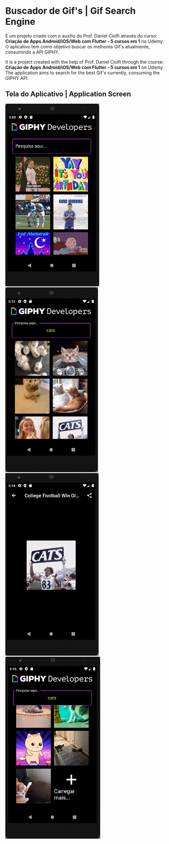 # Buscador de Gif's |  Gif Search Engine

É um projeto criado com o auxílio do Prof. Daniel Ciolfi através do curso: **Criação de Apps Android/iOS/Web com Flutter - 5 cursos em 1** na Udemy. O aplicativo tem como objetivo buscar os melhores Gif's atualmente, consumindo a API GIPHY.

It is a project created with the help of Prof. Daniel Ciolfi through the course: **Criação de Apps Android/iOS/Web com Flutter - 5 cursos em 1** on Udemy. The application aims to search for the best Gif's currently, consuming the GIPHY API.

## Tela do Aplicativo | Application Screen

![Tela do Aplicativo](assets/images/project/screen_1.png)
![Tela do Aplicativo](assets/images/project/screen_2.png)
![Tela do Aplicativo](assets/images/project/screen_3.png)
![Tela do Aplicativo](assets/images/project/screen_4.png)